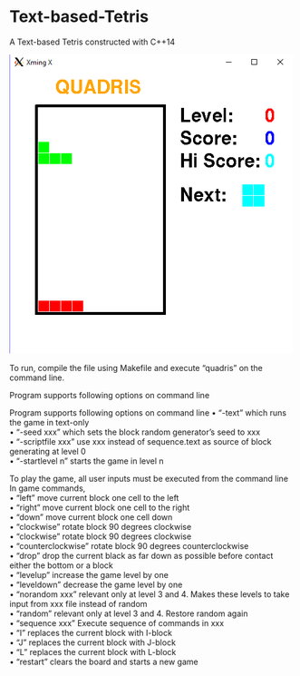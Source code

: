 # Text-based-Tetris
A Text-based Tetris constructed with C++14

![alt tag](https://github.com/jimmyhuang007/Text-based-Tetris/blob/master/Capture.PNG) 

To run, compile the file using Makefile and execute “quadris” on the command line.

Program supports following options on command line

Program supports following options on command line
•	“-text” which runs the game in text-only  
•	“-seed xxx” which sets the block random generator’s seed to xxx  
•	“-scriptfile xxx” use xxx instead of sequence.text as source of block generating at level 0  
•	“-startlevel n” starts the game in level n  

 
To play the game, all user inputs must be executed from the command line  
In game commands,   
•	“left” move current block one cell to the left  
•	“right” move current block one cell to the right  
•	“down” move current block one cell down  
•	“clockwise” rotate block 90 degrees clockwise  
•	“clockwise” rotate block 90 degrees clockwise  
•	“counterclockwise” rotate block 90 degrees counterclockwise  
•	“drop” drop the current black as far down as possible before contact either the bottom or a block  
•	“levelup” increase the game level by one  
•	“leveldown” decrease the game level by one  
•	“norandom xxx” relevant only at level 3 and 4. Makes these levels to take input from xxx file instead of random  
•	“random” relevant only at level 3 and 4. Restore random again  
•	“sequence xxx” Execute sequence of commands in xxx  
•	“I” replaces the current block with I-block  
•	“J” replaces the current block with J-block  
•	“L” replaces the current block with L-block  
•	“restart” clears the board and starts a new game  
